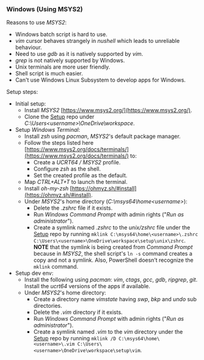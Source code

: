 ### Windows (Using MSYS2)

Reasons to use *MSYS2*:

- Windows batch script is hard to use.
- *vim* cursor behaves strangely in *nushell* which leads to unreliable behaviour.
- Need to use *gdb* as it is natively supported by *vim*.
- *grep* is not natively supported by Windows.
- Unix terminals are more user friendly.
- Shell script is much easier.
- Can't use Windows Linux Subsystem to develop apps for Windows.

Setup steps:

- Initial setup:
    - Install *MSYS2* [https://www.msys2.org/](https://www.msys2.org/).
    - Clone the [Setup](https://github.com/krankur/setup) repo under *C:\Users\<username>\OneDrive\workspace*.
- Setup *Windows Terminal*:
    - Install *zsh* using *pacman*, *MSYS2*'s default package manager.
    - Follow the steps listed here [https://www.msys2.org/docs/terminals/](https://www.msys2.org/docs/terminals/) to:
        - Create a *UCRT64 / MSYS2* profile.
        - Configure *zsh* as the shell.
        - Set the created profile as the default.
    - Map *CTRL+ALT+T* to launch the terminal.
    - Install *oh-my-zsh* [https://ohmyz.sh/#install](https://ohmyz.sh/#install).
    - Under *MSYS2*'s home directory (*C:\msys64\home\<username>*):
        - Delete the *.zshrc* file if it exists.
        - Run *Windows Command Prompt* with admin rights ("*Run as administrator*").
        - Create a symlink named *.zshrc* to the *unix/zshrc* file under the [Setup](https://github.com/krankur/setup) repo by running `mklink C:\msys64\home\<username>\.zshrc C:\Users\<username>\OneDrive\workspace\setup\unix\zshrc`. **NOTE** that the symlink is being created from *Command Prompt* because in *MSYS2*, the shell script's `ln -s` command creates a copy and not a symlink. Also, PowerShell doesn’t recognize the `mklink` command.
- Setup dev env:
    - Install the following using *pacman*: *vim*, *ctags*, *gcc*, *gdb*, *ripgrep*, *git*. Install the *ucrt64* versions of the apps if available.
    - Under *MSYS2*'s home directory:
        - Create a directory name *vimstate* having *swp*, *bkp* and *undo* sub directories.
        - Delete the *.vim* directory if it exists.
        - Run *Windows Command Prompt* with admin rights ("*Run as administrator*").
        - Create a symlink named *.vim* to the *vim* directory under the [Setup](https://github.com/krankur/setup) repo by running `mklink /D C:\msys64\home\<username>\.vim C:\Users\<username>\OneDrive\workspace\setup\vim`.

